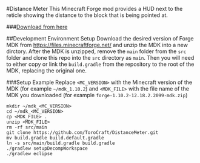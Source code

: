 
#Distance Meter
This Minecraft Forge mod provides a HUD next to the reticle showing the distance to the block that is being pointed at.

###[Download from here](https://minecraft.curseforge.com/projects/distance-meter)


##Development Environment Setup
Download the desired version of Forge MDK from https://files.minecraftforge.net/ and unzip the MDK into a new dirctory. After the MDK is unzipped, remove the `main` folder from the `src` folder and clone this repo into the `src` directory as `main`. Then you will need to either copy or link the `build.gradle` from the repository to the root of the MDK, replacing the original one. 

###Setup Example
Replace `<MC_VERSION>` with the Minecraft version of the MDK (for example `~/mdk_1.10.2`) and `<MDK_FILE>` with the file name of the MDK you downloaded (for example `forge-1.10.2-12.18.2.2099-mdk.zip`)

```
mkdir ~/mdk_<MC_VERSION>
cd ~/mdk_<MC_VERSION>
cp <MDK_FILE> .
unzip <MDK_FILE>
rm -rf src/main
git clone https://github.com/ToroCraft/DistanceMeter.git
mv build.gradle build.default.gradle
ln -s src/main/build.gradle build.gradle
./gradlew setupDecompWorkspace
./gradlew eclipse
```

